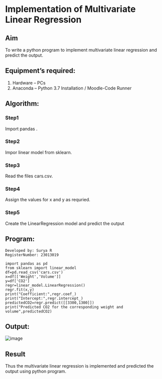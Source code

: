 # Implementation of Multivariate Linear Regression
## Aim
To write a python program to implement multivariate linear regression and predict the output.
## Equipment’s required:
1.	Hardware – PCs
2.	Anaconda – Python 3.7 Installation / Moodle-Code Runner
## Algorithm:

### Step1
Import pandas
.
### Step2
Impor linear model from sklearn.

### Step3
Read the files cars.csv.

### Step4
Assign the values for x and y as requried.

### Step5
Create the LinearRegression model and predict the output
## Program:
```
Developed by: Surya R
RegisterNumber: 23013019

import pandas as pd
from sklearn import linear_model
df=pd.read_csv('cars.csv')
x=df[['Weight','Volume']]
y=df['CO2']
regr=linear_model.LinearRegression()
regr.fit(x,y)
print("Coefficient:",regr.coef_)
print("Intercept:",regr.intercept_)
predictedCO2=regr.predict([[3300,1300]])
print("Predicted CO2 for the corresponding weight and volume",predictedCO2)
```




## Output:

![image](https://github.com/SuryaR03/Multivariate-Linear-Regression/assets/147140237/f3ad48e2-2bfd-440b-9b2f-17b8df04b6f7)


## Result
Thus the multivariate linear regression is implemented and predicted the output using python program.

